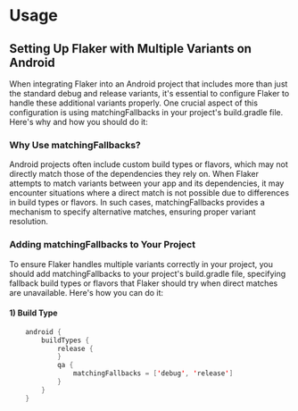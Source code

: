 # Usage

## Setting Up Flaker with Multiple Variants on Android

When integrating Flaker into an Android project that includes more than just the standard debug and release variants, it's essential to configure Flaker to handle these additional variants properly. 
One crucial aspect of this configuration is using matchingFallbacks in your project's build.gradle file. Here's why and how you should do it:

### Why Use matchingFallbacks?

Android projects often include custom build types or flavors, which may not directly match those of the dependencies they rely on. When Flaker attempts to match variants between your app and its dependencies, it may encounter situations where a direct match is not possible due to differences in build types or flavors. In such cases, matchingFallbacks provides a mechanism to specify alternative matches, ensuring proper variant resolution.

### Adding matchingFallbacks to Your Project

To ensure Flaker handles multiple variants correctly in your project, you should add matchingFallbacks to your project's build.gradle file, specifying fallback build types or flavors that Flaker should try when direct matches are unavailable. Here's how you can do it:

#### 1) Build Type
```kotlin
    android {
        buildTypes {
            release {
            }
            qa {
                matchingFallbacks = ['debug', 'release']
            }
        }
    }
```